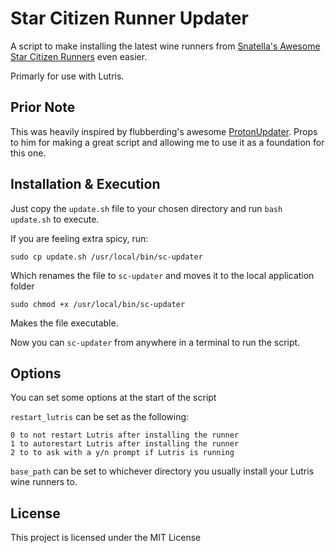 # Star Citizen Runner Updater
A script to make installing the latest wine runners from [Snatella's Awesome Star Citizen Runners](https://github.com/snatella/wine-runner-sc) even easier.

Primarly for use with Lutris.

## Prior Note
This was heavily inspired by flubberding's awesome [ProtonUpdater](https://github.com/flubberding/ProtonUpdater). Props to him for making a great script and allowing me to use it as a foundation for this one.

## Installation & Execution
Just copy the `update.sh` file to your chosen directory and run `bash update.sh` to execute.

If you are feeling extra spicy, run:

```
sudo cp update.sh /usr/local/bin/sc-updater
```
Which renames the file to `sc-updater` and moves it to the local application folder

```
sudo chmod +x /usr/local/bin/sc-updater
```
Makes the file executable.

Now you can `sc-updater` from anywhere in a terminal to run the script.

## Options
You can set some options at the start of the script

`restart_lutris` can be set as the following:
```
0 to not restart Lutris after installing the runner
1 to autorestart Lutris after installing the runner
2 to to ask with a y/n prompt if Lutris is running
```

`base_path` can be set to whichever directory you usually install your Lutris wine runners to.

## License
This project is licensed under the MIT License
